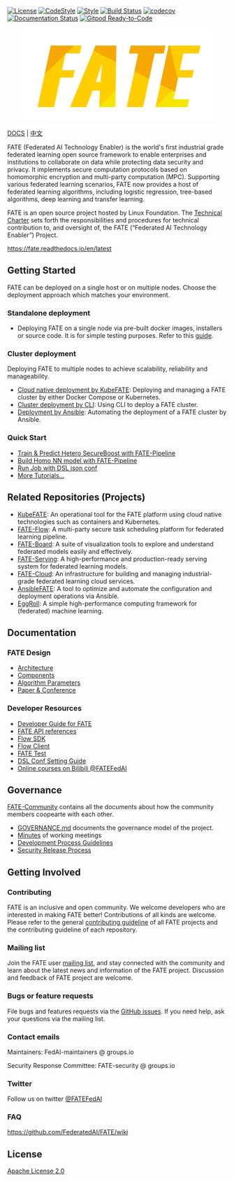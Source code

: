 [![License](https://img.shields.io/badge/License-Apache%202.0-blue.svg)](https://opensource.org/licenses/Apache-2.0) [![CodeStyle](https://img.shields.io/badge/Check%20Style-Google-brightgreen)](https://checkstyle.sourceforge.io/google_style.html) [![Style](https://img.shields.io/badge/Check%20Style-Black-black)](https://checkstyle.sourceforge.io/google_style.html) [![Build Status](https://travis-ci.org/FederatedAI/FATE.svg?branch=master)](https://travis-ci.org/FederatedAI/FATE)
[![codecov](https://codecov.io/gh/FederatedAI/FATE/branch/master/graph/badge.svg)](https://codecov.io/gh/FederatedAI/FATE)
[![Documentation Status](https://readthedocs.org/projects/fate/badge/?version=latest)](https://fate.readthedocs.io/en/latest/?badge=latest)
[![Gitpod Ready-to-Code](https://img.shields.io/badge/Gitpod-Ready--to--Code-blue?logo=gitpod)](https://gitpod.io/from-referrer/)


<div align="center">
  <img src="./doc/images/FATE_logo.png">
</div>

[DOCS](./doc) | [中文](./README_zh.md)

FATE (Federated AI Technology Enabler) is the world's first industrial grade federated learning open source framework to enable enterprises and institutions to collaborate on data while protecting data security and privacy. 
It implements secure computation protocols based on homomorphic encryption and multi-party computation (MPC). 
Supporting various federated learning scenarios, FATE now provides a host of federated learning algorithms, including logistic regression, tree-based algorithms, deep learning and transfer learning.


FATE is an open source project hosted by Linux Foundation. The [Technical Charter](FATE_Project_Technical_Charter.pdf) sets forth the responsibilities and procedures for technical contribution to, and oversight of, the FATE (“Federated AI Technology Enabler”) Project. 

<https://fate.readthedocs.io/en/latest>

## Getting Started

FATE can be deployed on a single host or on multiple nodes. Choose the deployment approach which matches your environment. 

### Standalone deployment 
- Deploying FATE on a single node via pre-built docker images, installers or source code. It is for simple testing purposes. Refer to this [guide](./deploy/standalone-deploy/).

### Cluster deployment
Deploying FATE to multiple nodes to achieve scalability, reliability and manageability.

- [Cloud native deployment by KubeFATE](https://github.com/FederatedAI/KubeFATE): Deploying and managing a FATE cluster by either Docker Compose or Kubernetes.
- [Cluster deployment by CLI](./deploy/cluster-deploy): Using CLI to deploy a FATE cluster.
- [Deployment by Ansible](https://github.com/FederatedAI/AnsibleFATE): Automating the deployment of a FATE cluster by Ansible.

### Quick Start
- [Train & Predict Hetero SecureBoost with FATE-Pipeline](./doc/tutorial/pipeline/pipeline_tutorial_hetero_sbt.ipynb)
- [Build Homo NN model with FATE-Pipeline](doc/tutorial/pipeline/pipeline_tutorial_homo_nn.ipynb)
- [Run Job with DSL json conf](doc/tutorial/dsl_conf/dsl_conf_tutorial.md)
- [More Tutorials...](doc/tutorial)

## Related Repositories (Projects)

- [KubeFATE](https://github.com/FederatedAI/KubeFATE): An operational tool for the FATE platform using cloud native technologies such as containers and Kubernetes.
- [FATE-Flow](https://github.com/FederatedAI/FATE-Flow): A multi-party secure task scheduling platform for federated learning pipeline.
- [FATE-Board](https://github.com/FederatedAI/FATE-Board): A suite of visualization tools to explore and understand federated models easily and effectively.
- [FATE-Serving](https://github.com/FederatedAI/FATE-Serving): A high-performance and production-ready serving system for federated learning models.
- [FATE-Cloud](https://github.com/FederatedAI/FATE-Cloud): An infrastructure for building and managing industrial-grade federated learning cloud services.
- [AnsibleFATE](https://github.com/FederatedAI/AnsibleFATE): A tool to optimize and automate the configuration and deployment operations via Ansible.
- [EggRoll](https://github.com/WeBankFinTech/eggroll): A simple high-performance computing framework for (federated) machine learning.


## Documentation 

### FATE Design 

- [Architecture](./doc/architecture/README.md)
- [Components](./doc/federatedml_component/README.md)
- [Algorithm Parameters](./python/federatedml/param)
- [Paper & Conference](./doc/resources/README.md)

### Developer Resources

- [Developer Guide for FATE](doc/develop/develop_guide.md)
- [FATE API references](doc/api)
- [Flow SDK](doc/api/fate_client/flow_sdk.md)
- [Flow Client](https://fate-flow.readthedocs.io/en/latest/fate_flow_client/)
- [FATE Test](./doc/tutorial/fate_test_tutorial.md)
- [DSL Conf Setting Guide](./doc/tutorial/dsl_conf/dsl_conf_v2_setting_guide.md)
- [Online courses on Bilibili @FATEFedAI](https://space.bilibili.com/457797601?from=search&seid=6776229889454067000)


## Governance 

[FATE-Community](https://github.com/FederatedAI/FATE-Community) contains all the documents about how the community members coopearte with each other. 

- [GOVERNANCE.md](https://github.com/FederatedAI/FATE-Community/blob/master/GOVERNANCE.md) documents the governance model of the project. 
- [Minutes](https://github.com/FederatedAI/FATE-Community/blob/master/meeting-minutes) of working meetings
- [Development Process Guidelines](https://github.com/FederatedAI/FATE-Community/blob/master/FederatedAI_PROJECT_PROCESS_GUIDELINE.md) 
- [Security Release Process](https://github.com/FederatedAI/FATE-Community/blob/master/SECURITY.md) 


## Getting Involved

### Contributing
FATE is an inclusive and open community. We welcome developers who are interested in making FATE better! Contributions of all kinds are welcome. Please refer to the general [contributing guideline](https://github.com/FederatedAI/FATE-Community/blob/master/CONTRIBUTING.md) of all FATE projects and the contributing guideline of each repository.

### Mailing list 

Join the FATE user [mailing list](https://groups.io/g/Fate-FedAI), and stay connected with the community and learn about the latest news and information of the FATE project. Discussion and feedback of FATE project are welcome.


### Bugs or feature requests

File bugs and features requests via the [GitHub issues](https://github.com/FederatedAI/FATE/issues). If you need help, ask your questions via the mailing list.

### Contact emails

Maintainers: FedAI-maintainers @ groups.io

Security Response Committee: FATE-security @ groups.io

### Twitter

Follow us on twitter [@FATEFedAI](https://twitter.com/FateFedAI)

### FAQ
https://github.com/FederatedAI/FATE/wiki


## License
[Apache License 2.0](LICENSE)

